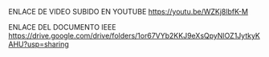 ENLACE DE VIDEO SUBIDO EN YOUTUBE
https://youtu.be/WZKj8lbfK-M


ENLACE DEL DOCUMENTO IEEE
https://drive.google.com/drive/folders/1or67VYb2KKJ9eXsQpyNlOZ1JytkyKAHU?usp=sharing
